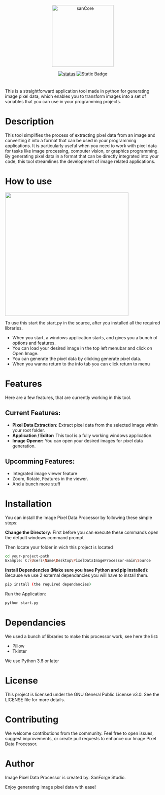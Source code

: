 
<div align="center">
  <img alt="sanCore" src="https://github.com/SanForgeStudio/ImagePixelDataProcessor/assets/97965051/b3998d0e-76c6-4b09-b9e2-2e92c84528cb" width="200" />
  
</div>

<p></p>

<div align="center">

<a href="#"><img alt="status" src="https://img.shields.io/badge/Status-Released-green"/></a>
<img alt="Static Badge" src="https://img.shields.io/badge/Version-1.2-sucess?style=blue">

#
</div>
This is a straightforward application tool made in python for generating image pixel data, which enables you to transform images into a set of variables that you can use in your programming projects.

# Description
This tool simplifies the process of extracting pixel data from an image and converting it into a format that can be used in your programming applications. It is particularly useful when you need to work with pixel data for tasks like image processing, computer vision, or graphics programming. By generating pixel data in a format that can be directly integrated into your code, this tool streamlines the development of image related applications.

# How to use
<img align="center" alt="" src="https://github.com/SanForgeStudio/ImagePixelDataProcessor/assets/97965051/616d6047-f5e1-4a6b-808b-216a98ec8703" width="400" style="vertical-align:top" />

To use this start the start.py in the source, after you installed all the required libraries.

-  When you start, a windows application starts, and gives you a bunch of options and features.
-  You can load your desired image in the top left menubar and click on Open Image.
-  You can generate the pixel data by clicking generate pixel data.
-  When you wanna return to the info tab you can click return to menu


# Features

Here are a few features, that are currently working in this tool.

## Current Features:

- **Pixel Data Extraction:** Extract pixel data from the selected image within your root folder.
- **Application / Editor:** This tool is a fully working windows application.
- **Image Opener:** You can open your desired images for pixel data generation.

## Upcomming Features:

- Integrated image viewer feature
- Zoom, Rotate, Features in the viewer.
- And a bunch more stuff

# Installation

You can install the Image Pixel Data Processor by following these simple steps:

**Change the Directory:**
First before you can execute these commands open the default windows command prompt

Then locate your folder in wich this project is located
```bash
cd your-project-path
Example: C:\Users\Name\Desktop\PixelDataImageProcessor-main\Source
```

**Install Dependencies (Make sure you have Python and pip installed):**
Because we use 2 external dependancies you will have to install them.

```bash
pip install (the required dependancies)

```

Run the Application:

```bash
python start.py
```
# Dependancies

We used a bunch of libraries to make this processor work, see here the list:

- Pillow
- Tkinter
  
We use Python 3.6 or later

# License

This project is licensed under the GNU General Public License v3.0. See the LICENSE file for more details.

# Contributing
We welcome contributions from the community. Feel free to open issues, suggest improvements, or create pull requests to enhance our Image Pixel Data Processor.

# Author
Image Pixel Data Processor is created by: SanForge Studio.

Enjoy generating image pixel data with ease!
